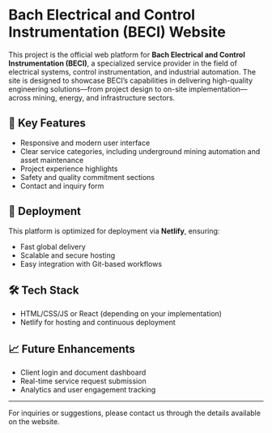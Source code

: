 # Bach Electrical and Control Instrumentation (BECI) Website

This project is the official web platform for **Bach Electrical and Control Instrumentation (BECI)**, a specialized service provider in the field of electrical systems, control instrumentation, and industrial automation. The site is designed to showcase BECI’s capabilities in delivering high-quality engineering solutions—from project design to on-site implementation—across mining, energy, and infrastructure sectors.

## 🔧 Key Features
- Responsive and modern user interface
- Clear service categories, including underground mining automation and asset maintenance
- Project experience highlights
- Safety and quality commitment sections
- Contact and inquiry form

## 🚀 Deployment
This platform is optimized for deployment via **Netlify**, ensuring:
- Fast global delivery
- Scalable and secure hosting
- Easy integration with Git-based workflows

## 🛠️ Tech Stack
- HTML/CSS/JS or React (depending on your implementation)
- Netlify for hosting and continuous deployment

## 📈 Future Enhancements
- Client login and document dashboard
- Real-time service request submission
- Analytics and user engagement tracking

---

For inquiries or suggestions, please contact us through the details available on the website.
